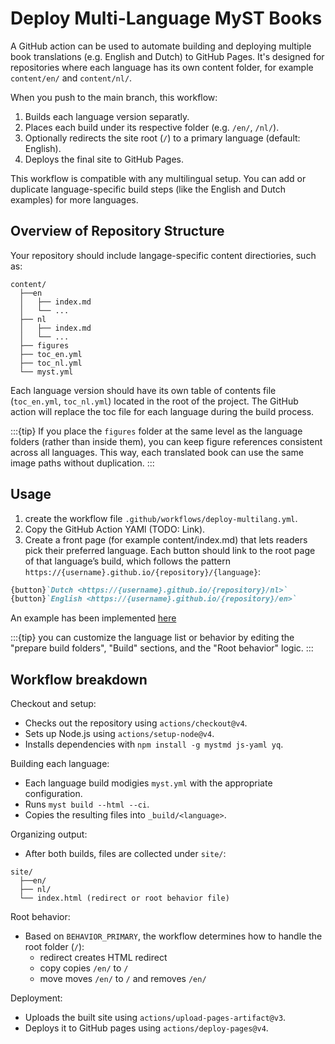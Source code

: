 # Deploy Multi-Language MyST Books

A GitHub action can be used to automate building and deploying multiple book translations (e.g. English and Dutch) to GitHub Pages. It's designed for repositories where each language has its own content folder, for example `content/en/` and `content/nl/`. 

When you push to the main branch, this workflow: 

1) Builds each language version separatly.
2) Places each build under its respective folder (e.g. `/en/`, `/nl/`).
3) Optionally redirects the site root (`/`) to a primary language (default: English).
4) Deploys the final site to GitHub Pages. 

This workflow is compatible with any multilingual setup. You can add or duplicate language-specific build steps (like the English and Dutch examples) for more languages. 

## Overview of Repository Structure 

Your repository should include langage-specific content directiories, such as: 

```text
content/
  ├──en
  │   ├── index.md
  │   └── ...
  ├── nl
  │   ├── index.md
  │   └── ...
  ├── figures
  ├── toc_en.yml
  ├── toc_nl.yml
  └── myst.yml

```

Each language version should have its own table of contents file (`toc_en.yml`, `toc_nl.yml`) located in the root of the project. The GitHub action will replace the toc file for each language during the build process.

:::{tip}
If you place the `figures` folder at the same level as the language folders (rather than inside them), you can keep figure references consistent across all languages. This way, each translated book can use the same image paths without duplication.
:::

## Usage

1) create the workflow file `.github/workflows/deploy-multilang.yml`.
2) Copy the GitHub Action YAMl (TODO: Link).
3) Create a front page (for example content/index.md) that lets readers pick their preferred language.
Each button should link to the root page of that language’s build, which follows the pattern `https://{username}.github.io/{repository}/{language}`:


```markdown
{button}`Dutch <https://{username}.github.io/{repository}/nl>`
{button}`English <https://{username}.github.io/{repository}/en>`
```

An example has been implemented [here](https://natuurkunde.github.io/Broekzakdemos/)

:::{tip}
you can customize the language list or behavior by editing the "prepare build folders", "Build" sections, and the "Root behavior" logic. 
:::

## Workflow breakdown 

Checkout and setup: 
- Checks out the repository using `actions/checkout@v4`.
- Sets up Node.js using `actions/setup-node@v4`.
- Installs dependencies with `npm install -g mystmd js-yaml yq`.

Building each language: 
- Each language build modigies `myst.yml` with the appropriate configuration. 
- Runs `myst build --html --ci`.
- Copies the resulting files into `_build/<language>`.

Organizing output: 
- After both builds, files are collected under `site/`:

```text
site/
  ├──en/
  ├── nl/
  └── index.html (redirect or root behavior file)
```

Root behavior:
- Based on `BEHAVIOR_PRIMARY`, the workflow determines how to handle the root folder (`/`):
    - redirect creates HTML redirect
    - copy copies `/en/` to `/`
    - move moves `/en/` to `/` and removes `/en/` 

Deployment:
- Uploads the built site using `actions/upload-pages-artifact@v3`. 
- Deploys it to GitHub pages using `actions/deploy-pages@v4`. 
